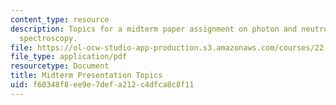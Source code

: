 ```yaml
---
content_type: resource
description: Topics for a midterm paper assignment on photon and neutron scattering
  spectroscopy.
file: https://ol-ocw-studio-app-production.s3.amazonaws.com/courses/22-903-photon-and-neutron-scattering-spectroscopy-and-its-applications-in-condensed-matter-spring-2005/f60348f8ee9e7defa212c4dfca8c8f11_mdtrm_assgnmnt_r.pdf
file_type: application/pdf
resourcetype: Document
title: Midterm Presentation Topics
uid: f60348f8-ee9e-7def-a212-c4dfca8c8f11
---
```

